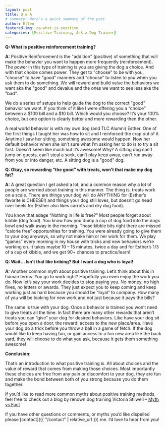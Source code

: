 ```yaml
---
layout: post
title: Q & A
# summary: Here's a quick summary of the post
author: Ellen
featured-img: qa-what-is-positive
categories: [Positive Training, Ask a Dog Trainer]
---
```


**Q: What is positive reinforcement training?**  

**A:** Positive Reinforcement is the "addition" (positive) of something that will make the behavior you want to happen more frequently (reinforcement). The power in this type of training is you are giving the dog a choice. And with that choice comes power. They get to "choose" to be with you, "choose" to have "good" manners and "choose" to listen to you when you ask them to do something. We will reward and build value the behaviors we want aka the "good" and devalue and the ones we want to see less aka the "bad". 

We do a series of setups to help guide the dog to the correct "good" behavior we want. If you think of it like I were offering you a “choice” between a $100 bill and a $10 bill. Which would you choose? It’s your 100% choice, but one option is clearly better and more rewarding then the other.

A real world behavior is with my own dog (and TLC Alumni) Esther. One of the first things I taught her was how to sit and I reinforced the crap out of it. Anytime I saw her sitting, something awesome would happen. Now her default behavior when she isn’t sure what I’m asking her to do is to try a sit first. Doesn’t seem like much but it’s awesome! Why? A sitting dog can’t jump on guests, can’t steal a sock, can’t play keep away, can’t run away from you or into danger, etc. A sitting dog is a "good" dog.

**Q: Okay, so rewarding “the good” with treats, won’t that make my dog fat?**  

**A:** A great question I get asked a lot, and a common reason why a lot of people are worried about training in this manner. The thing is, treats work on a scale. There are things your dog will do ANYTHING for (Esther’s favorite is CHEESE!) and things your dog still loves, but doesn’t go head over heels for (Esther also likes carrots and dry dog food).

You know that adage “Nothing in life is free?” Most people forget about kibble (dog food). You know how you dump a cup of dog food into the dogs bowl and walk away in the morning. Those kibble bits right there are missed “calorie free” opportunities for training. You were already going to give them to your dog anyways, so why not make him or her work for them. We play “games” every morning in my house with tricks and new behaviors we’re working on. It takes maybe 10 – 15 minutes, twice a day and for Esther’s 1/3 of a cup of kibble, and we get 90+ chances to practice/learn!

**Q: Wait… Isn’t that like bribing? But I want a dog who is loyal!**  

**A:** Another common myth about positive training. Let’s think about this in human terms. You go to work right? Hopefully you even enjoy the work you do. Now let’s say your work decides to stop paying you. No money, no high fives, no letters or awards. They just expect you to keep coming and keep working just as hard because you should be “loyal” to company. How many of you will be looking for new work and not just because it pays the bills?

The same is true with your dog. Once a behavior is trained you won’t need to give treats all the time. In fact there are many other rewards that aren’t treats you can “give” your dog for desired behaviors. Like have your dog sit before you open a door, the reward: access to the new place/area. Have your dog do a trick before you throw a ball in a game of fetch. If the dog would like to keep having fun, or gain access to a fun new area like the back yard, they will choose to do what you ask, because it gets them something awesome!

**Conclusion:** 

That’s an introduction to what positive training is. All about choices and the value of reward that comes from making those choices. Most importantly these choices are free from any pain or discomfort to your dog, they are fun and make the bond between both of you strong because you do them together.

If you’d like to read more common myths about positive training methods, feel free to check out a blog by renown dog training Victoria Stilwell – [Myth vs Fact](https://positively.com/dog-training/myths-truths/myth-vs-fact/)

If you have other questions or comments, or myths you’d like dispelled please [contact]({{ "/contact" | relative_url }}) me. I’d love to hear from you!